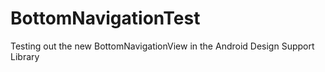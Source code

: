 # BottomNavigationTest
Testing out the new BottomNavigationView in the Android Design Support Library
